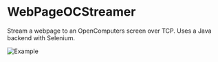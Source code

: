 # WebPageOCStreamer

Stream a webpage to an OpenComputers screen over TCP. Uses a Java backend with Selenium.

![Example](https://github.com/bradyrussell/WebPageOCStreamer/raw/master/webpageOCstreamer.png)
